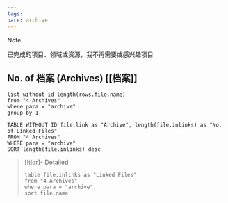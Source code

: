 ```yaml
---
tags: 
pare: archive
---
```


> [!NOTE]
> 已完成的项目、领域或资源，我不再需要或感兴趣项目

## No. of 档案 (Archives)  [[档案]]
```dataview
list without id length(rows.file.name)
from "4 Archives"
where para = "archive"
group by 1
```

```dataview
TABLE WITHOUT ID file.link as "Archive", length(file.inlinks) as "No. of Linked Files"
FROM "4 Archives"
WHERE para = "archive"
SORT length(file.inlinks) desc
```

> [!tldr]- Detailed
> ```dataview
> table file.inlinks as "Linked Files"
> from "4 Archives" 
> where para = "archive"
> sort file.name
> ```

 